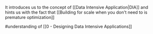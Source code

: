 It introduces us to the concept of [[Data Intensive Application|DIA]] and hints us with the fact that [[Building for scale when you don't need to is premature optimization]]

#understanding of [[0 - Designing Data Intensive Applications]]
